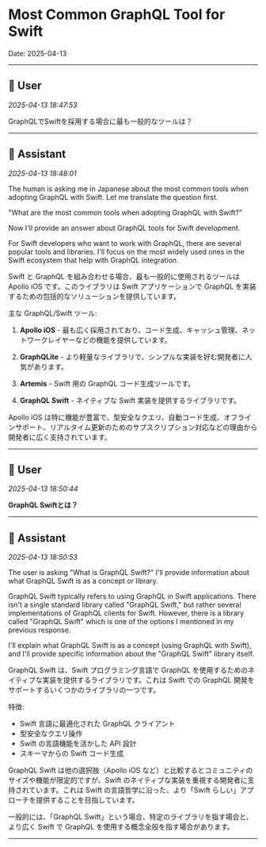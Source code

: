 # Most Common GraphQL Tool for Swift

Date: 2025-04-13

---

## 👤 User
*2025-04-13 18:47:53*

GraphQLでSwiftを採用する場合に最も一般的なツールは？

---

## 🤖 Assistant
*2025-04-13 18:48:01*

The human is asking me in Japanese about the most common tools when adopting GraphQL with Swift. Let me translate the question first.

"What are the most common tools when adopting GraphQL with Swift?"

Now I'll provide an answer about GraphQL tools for Swift development.

For Swift developers who want to work with GraphQL, there are several popular tools and libraries. I'll focus on the most widely used ones in the Swift ecosystem that help with GraphQL integration.

Swift と GraphQL を組み合わせる場合、最も一般的に使用されるツールは Apollo iOS です。このライブラリは Swift アプリケーションで GraphQL を実装するための包括的なソリューションを提供しています。

主な GraphQL/Swift ツール:

1. **Apollo iOS** - 最も広く採用されており、コード生成、キャッシュ管理、ネットワークレイヤーなどの機能を提供しています。

2. **GraphQLite** - より軽量なライブラリで、シンプルな実装を好む開発者に人気があります。

3. **Artemis** - Swift 用の GraphQL コード生成ツールです。

4. **GraphQL Swift** - ネイティブな Swift 実装を提供するライブラリです。

Apollo iOS は特に機能が豊富で、型安全なクエリ、自動コード生成、オフラインサポート、リアルタイム更新のためのサブスクリプション対応などの理由から開発者に広く支持されています。

---

## 👤 User
*2025-04-13 18:50:44*

**GraphQL Swiftとは？**

---

## 🤖 Assistant
*2025-04-13 18:50:53*

The user is asking "What is GraphQL Swift?" I'll provide information about what GraphQL Swift is as a concept or library.

GraphQL Swift typically refers to using GraphQL in Swift applications. There isn't a single standard library called "GraphQL Swift," but rather several implementations of GraphQL clients for Swift. However, there is a library called "GraphQL Swift" which is one of the options I mentioned in my previous response.

I'll explain what GraphQL Swift is as a concept (using GraphQL with Swift), and I'll provide specific information about the "GraphQL Swift" library itself.

GraphQL Swift は、Swift プログラミング言語で GraphQL を使用するためのネイティブな実装を提供するライブラリです。これは Swift での GraphQL 開発をサポートするいくつかのライブラリの一つです。

特徴:
- Swift 言語に最適化された GraphQL クライアント
- 型安全なクエリ操作
- Swift の言語機能を活かした API 設計
- スキーマからの Swift コード生成

GraphQL Swift は他の選択肢（Apollo iOS など）と比較するとコミュニティのサイズや機能が限定的ですが、Swift のネイティブな実装を重視する開発者に支持されています。これは Swift の言語哲学に沿った、より「Swift らしい」アプローチを提供することを目指しています。

一般的には、「GraphQL Swift」という場合、特定のライブラリを指す場合と、より広く Swift で GraphQL を使用する概念全般を指す場合があります。

---
